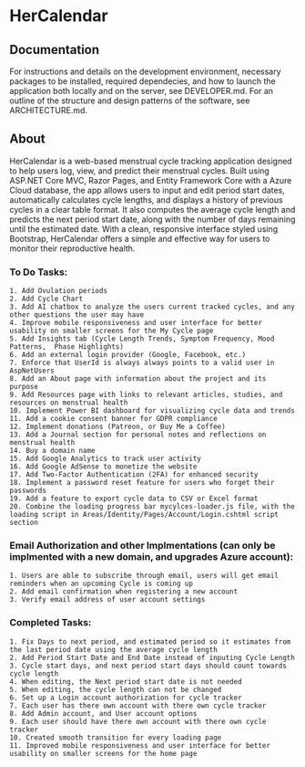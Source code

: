 

# HerCalendar

## Documentation
 For instructions and details on the development environment, necessary packages to be installed, required dependecies, and how to 
launch the application both locally and on the server, see DEVELOPER.md. For an outline of the structure and design patterns of 
the software, see ARCHITECTURE.md.

## About 
HerCalendar is a web-based menstrual cycle tracking application designed to help users log, view, and predict their menstrual cycles.
Built using ASP.NET Core MVC, Razor Pages, and Entity Framework Core with a Azure Cloud database, the app allows users to input and edit 
period start dates, automatically calculates cycle lengths, and displays a history of previous cycles in a clear table format. 
It also computes the average cycle length and predicts the next period start date, along with the number of days remaining until 
the estimated date. With a clean, responsive interface styled using Bootstrap, HerCalendar offers a simple and effective way for 
users to monitor their reproductive health.


### To Do Tasks:
	1. Add Ovulation periods
	2. Add Cycle Chart
	3. Add AI chatbox to analyze the users current tracked cycles, and any other questions the user may have
	4. Improve mobile responsiveness and user interface for better usability on smaller screens for the My Cycle page
	5. Add Insights tab (Cycle Length Trends, Symptom Frequency, Mood Patterns,  Phase Highlights)
    6. Add an external login provider (Google, Facebook, etc.)
	7. Enforce that UserId is always always points to a valid user in AspNetUsers
	8. Add an About page with information about the project and its purpose
	9. Add Resources page with links to relevant articles, studies, and resources on menstrual health
	10. Implement Power BI dashboard for visualizing cycle data and trends
	11. Add a cookie consent banner for GDPR compliance
	12. Implement donations (Patreon, or Buy Me a Coffee)
	13. Add a Journal section for personal notes and reflections on menstrual health
	14. Buy a domain name
	15. Add Google Analytics to track user activity
	16. Add Google AdSense to monetize the website
	17. Add Two-Factor Authentication (2FA) for enhanced security
	18. Implement a password reset feature for users who forget their passwords
	19. Add a feature to export cycle data to CSV or Excel format
	20. Combine the loading progress bar mycylces-loader.js file, with the loading script in Areas/Identity/Pages/Account/Login.cshtml script section


### Email Authorization and other Implmentations (can only be implmented with a new domain, and upgrades Azure account):
	1. Users are able to subscribe through email, users will get email reminders when an upcoming Cycle is coming up
	2. Add email confirmation when registering a new account
	3. Verify email address of user account settings


### Completed Tasks:
	1. Fix Days to next period, and estimated period so it estimates from the last period date using the average cycle length
	2. Add Period Start Date and End Date instead of inputing Cycle Length
	3. Cycle start days, and next period start days should count towards cycle length
	4. When editing, the Next period start date is not needed
	5. When editing, the cycle length can not be changed
	6. Set up a Login account authorization for cycle tracker
	7. Each user has there own account with there own cycle tracker
	8. Add Admin account, and User account options
	9. Each user should have there own account with there own cycle tracker
	10. Created smooth transition for every loading page
	11. Improved mobile responsiveness and user interface for better usability on smaller screens for the home page

